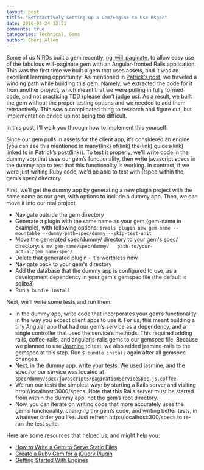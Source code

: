 ```yaml
---
layout: post
title: "Retroactively Setting up a Gem/Engine to Use Rspec"
date: 2016-03-24 12:51
comments: true
categories: Technical, Gems
author: Cheri Allen
---
```


Some of us NIRDs built a gem recently, [ng_will_paginate](https://github.com/nirds/ng_will_paginate), to allow easy use of the fabulous will-paginate gem with an Angular-fronted Rails application. This was the first time we built a gem that uses assets, and it was an excellent learning opportunity. As mentioned in [Patrick’s post](link), we traveled a winding path while building this gem. Namely, we extracted the code for it from another project, which meant that we were pulling in fully formed code, and not practicing TDD (please don’t judge us). As a result, we built the gem without the proper testing options and we needed to add them retroactively. This was a complicated thing to research and figure out, but implementation ended up not being too difficult.

<!-- more -->
In this post, I'll walk you through how to implement this yourself:

Since our gem pulls in assets for the client app, it’s considered an engine (you can see this mentioned in many(link) of(link) the(link) guides(link) linked to in Patrick’s post(link)). To test it properly, we'll write code in the dummy app that uses our gem’s functionality, then write javascript specs in the dummy app to test that this functionality is working. In contrast, if we were just writing Ruby code, we’d be able to test with Rspec within the gem’s spec/ directory.

First, we’ll get the dummy app by generating a new plugin project with the same name as our gem, with options to include a dummy app. Then, we can move it into our real project.

 - Navigate outside the gem directory
 - Generate a plugin with the same name as your gem (gem-name in example), with following options: `$rails plugin new gem-name --mountable --dummy-path=spec/dummy --skip-test-unit`
 - Move the generated spec/dummy/ directory to your gem's spec/ directory: `$ mv gem-name/spec/dummy/   path-to/your-actual/gem_name/spec/`
 - Delete that generated plugin - it's worthless now
 - Navigate back to your gem's directory
 - Add the database that the dummy app is configured to use, as a development dependency in your gem's gemspec file (the default is sqlite3)
 - Run `$ bundle install`

Next, we’ll write some tests and run them.

 - In the dummy app, write code that incorporates your gem’s functionality in the way you expect client apps to use it. For us, this meant building a tiny Angular app that had our gem’s service as a dependency, and a single controller that used the service’s methods. This required adding rails, coffee-rails, and angularjs-rails gems to our gemspec file. Because we planned to use [Jasmine](http://jasmine.github.io/) to test, we also added jasmine-rails to the gemspec at this step. Run `$ bundle install` again after all gemspec changes.
 - Next, in the dummy app, write your tests. We used jasmine, and the spec for our service was located at `spec/dummy/spec/javascripts/paginationServiceSpec.js.coffee`.
 - We run our tests the simplest way: by starting a Rails server and visiting http://localhost:3000/specs. Note that this Rails server must be started from within the dummy app, not the gem’s root directory.
 - Now, you can iterate on writing code that more accurately uses the gem’s functionality, changing the gem’s code, and writing better tests, in whatever order you like. Just refresh http://localhost:300/specs to re-run the test suite.


Here are some resources that helped us, and might help you:

 - [How to Write a Gem to Serve Static Files](http://rakeroutes.com/blog/write-a-gem-for-the-rails-asset-pipeline/)
 - [Create a Ruby Gem for a jQuery Plugin](http://www.sitepoint.com/create-ruby-gem-jquery-plugin-basics/)
 - [Getting Started With Engines](http://edgeguides.rubyonrails.org/engines.html)